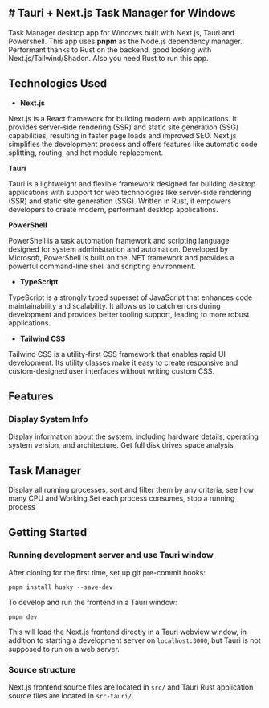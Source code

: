 ## <a name="no-link"></a># Tauri + Next.js Task Manager for Windows

Task Manager desktop app for Windows built with Next.js, Tauri and Powershell.
This app uses **pnpm** as the Node.js dependency
manager. Performant thanks to Rust on the backend, good looking
with Next.js/Tailwind/Shadcn. Also you need Rust to run this app.

## <a name="no-link"></a>Technologies Used

- **Next.js**

Next.js is a React framework for building modern web applications. It provides server-side rendering (SSR) and static site generation (SSG) capabilities, resulting in faster page loads and improved SEO. Next.js simplifies the development process and offers features like automatic code splitting, routing, and hot module replacement.

**Tauri**

Tauri is a lightweight and flexible framework designed for building desktop applications with support for web technologies like server-side rendering (SSR) and static site generation (SSG). Written in Rust, it empowers developers to create modern, performant desktop applications.

**PowerShell**

PowerShell is a task automation framework and scripting language designed for system administration and automation. Developed by Microsoft, PowerShell is built on the .NET framework and provides a powerful command-line shell and scripting environment.

- **TypeScript**

TypeScript is a strongly typed superset of JavaScript that enhances code maintainability and scalability. It allows us to catch errors during development and provides better tooling support, leading to more robust applications.

- **Tailwind CSS**

Tailwind CSS is a utility-first CSS framework that enables rapid UI development. Its utility classes make it easy to create responsive and custom-designed user interfaces without writing custom CSS.

## <a name="no-link"></a>Features

### <a name="no-link"></a>Display System Info
Display information about the system, including hardware details, operating system version, and architecture. Get full disk drives
space analysis

## <a name="no-link"></a>Task Manager
Display all running processes, sort and filter them by any criteria, see how many CPU and Working Set each process consumes, stop a running process

## <a name="no-link"></a>Getting Started

### Running development server and use Tauri window

After cloning for the first time, set up git pre-commit hooks:

```shell
pnpm install husky --save-dev
```

To develop and run the frontend in a Tauri window:

```shell
pnpm dev
```

This will load the Next.js frontend directly in a Tauri webview window, in addition to
starting a development server on `localhost:3000`, but Tauri is not supposed to run on a web server.

### Source structure

Next.js frontend source files are located in `src/` and Tauri Rust application source
files are located in `src-tauri/`.
